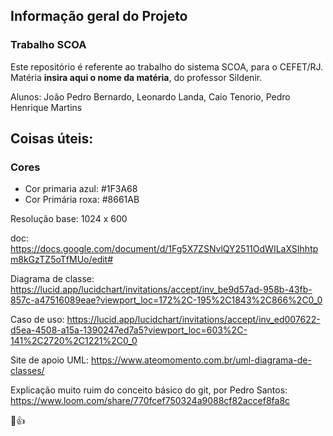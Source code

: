 ## Informação geral do Projeto

### Trabalho SCOA

Este repositório é referente ao trabalho do sistema SCOA, para o CEFET/RJ. Matéria **insira aqui o nome da matéria**, do professor Sildenir.

Alunos: João Pedro Bernardo, Leonardo Landa, Caio Tenorio, Pedro Henrique Martins

## Coisas úteis: 

### Cores
- Cor primaria azul: #1F3A68
- Cor Primária roxa: #8661AB

Resolução base: 1024 x 600

doc: 
https://docs.google.com/document/d/1Fg5X7ZSNvlQY2511OdWILaXSIhhtpm8kGzTZ5oTfMUo/edit#

Diagrama de classe:
https://lucid.app/lucidchart/invitations/accept/inv_be9d57ad-958b-43fb-857c-a47516089eae?viewport_loc=172%2C-195%2C1843%2C866%2C0_0

Caso de uso:
https://lucid.app/lucidchart/invitations/accept/inv_ed007622-d5ea-4508-a15a-1390247ed7a5?viewport_loc=603%2C-141%2C2720%2C1221%2C0_0

Site de apoio UML: https://www.ateomomento.com.br/uml-diagrama-de-classes/

Explicação muito ruim do conceito básico do git, por Pedro Santos: https://www.loom.com/share/770fcef750324a9088cf82accef8fa8c

🤠👍
